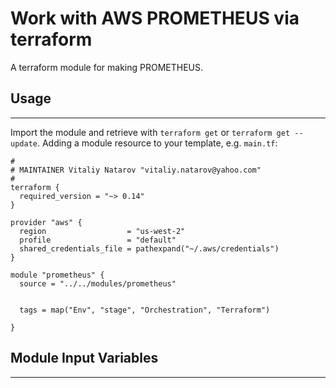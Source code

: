 # Work with AWS PROMETHEUS via terraform

A terraform module for making PROMETHEUS.


## Usage
----------------------
Import the module and retrieve with ```terraform get``` or ```terraform get --update```. Adding a module resource to your template, e.g. `main.tf`:

```
#
# MAINTAINER Vitaliy Natarov "vitaliy.natarov@yahoo.com"
#
terraform {
  required_version = "~> 0.14"
}

provider "aws" {
  region                  = "us-west-2"
  profile                 = "default"
  shared_credentials_file = pathexpand("~/.aws/credentials")
}

module "prometheus" {
  source = "../../modules/prometheus"


  tags = map("Env", "stage", "Orchestration", "Terraform")

}
```

## Module Input Variables
----------------------
